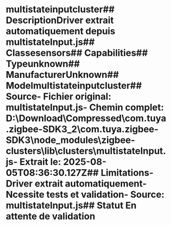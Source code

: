 # multistateinputcluster##  DescriptionDriver extrait automatiquement depuis multistateInput.js##  Classesensors##  Capabilities##  Typeunknown##  ManufacturerUnknown##  Modelmultistateinputcluster##  Source- **Fichier original**: multistateInput.js- **Chemin complet**: D:\Download\Compressed\com.tuya.zigbee-SDK3_2\com.tuya.zigbee-SDK3\node_modules\zigbee-clusters\lib\clusters\multistateInput.js- **Extrait le**: 2025-08-05T08:36:30.127Z##  Limitations- Driver extrait automatiquement- Ncessite tests et validation- Source: multistateInput.js##  Statut En attente de validation